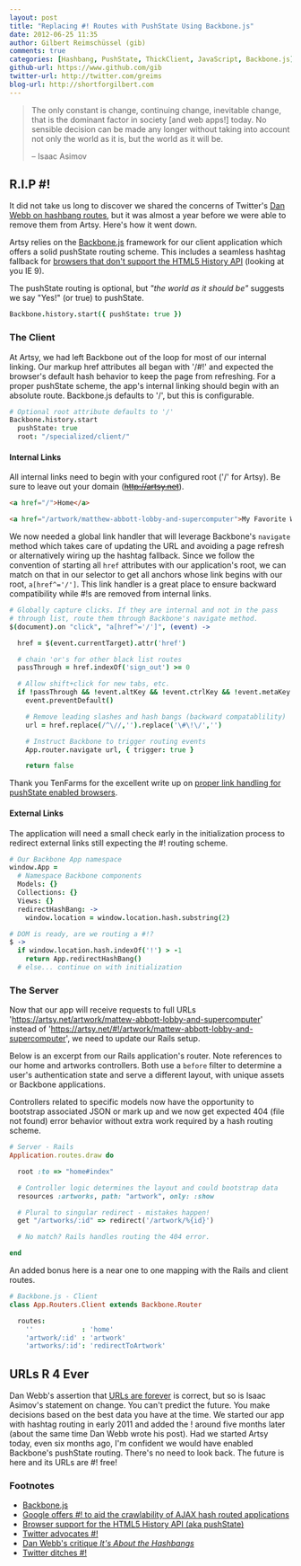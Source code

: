 ```yaml
---
layout: post
title: "Replacing #! Routes with PushState Using Backbone.js"
date: 2012-06-25 11:35
author: Gilbert Reimschüssel (gib)
comments: true
categories: [Hashbang, PushState, ThickClient, JavaScript, Backbone.js]
github-url: https://www.github.com/gib
twitter-url: http://twitter.com/greims
blog-url: http://shortforgilbert.com
---
```


> The only constant is change, continuing change, inevitable change, that is the dominant factor in society
> [and web apps!] today. No sensible decision can be made any longer without taking into account not only
> the world as it is, but the world as it will be.
>
> &ndash; Isaac Asimov

## R.I.P #!

It did not take us long to discover we shared the concerns of Twitter's
[Dan Webb on hashbang routes](http://danwebb.net/2011/5/28/it-is-about-the-hashbangs),
but it was almost a year before we were able to remove them from Artsy. Here's how it went down.

Artsy relies on the [Backbone.js](http://documentcloud.github.com/backbone/) framework for our client application
which offers a solid pushState routing scheme. This includes a seamless hashtag fallback for
[browsers that don't support the HTML5 History API](http://caniuse.com/#feat=history) (looking at you IE 9).

The pushState routing is optional, but *"the world as it should be"* suggests we say "Yes!" (or true) to pushState.
```coffeescript
Backbone.history.start({ pushState: true })
```

<!-- more -->

### The Client

At Artsy, we had left Backbone out of the loop for most of our internal linking. Our markup href attributes all
began with '/#!' and expected the browser's default hash behavior to keep the page from refreshing. For a proper
pushState scheme, the app's internal linking should begin with an absolute route. Backbone.js defaults to '/', but
this is configurable.
```coffeescript
# Optional root attribute defaults to '/'
Backbone.history.start
  pushState: true
  root: "/specialized/client/"
```
#### Internal Links
All internal links need to begin with your configured root ('/' for Artsy).
Be sure to leave out your domain (~~http://artsy.net~~).
```html
<a href="/">Home</a>

<a href="/artwork/matthew-abbott-lobby-and-supercomputer">My Favorite Work</a>
```

We now needed a global link handler that will leverage Backbone's `navigate` method which takes
care of updating the URL and avoiding a page refresh or alternatively wiring up the hashtag fallback.
Since we follow the convention of starting all `href` attributes with our application's root, we
can match on that in our selector to get all anchors whose link begins with our root, `a[href^='/']`.
This link handler is a great place to ensure backward compatibility while #!s are removed from
internal links.

```coffeescript
# Globally capture clicks. If they are internal and not in the pass
# through list, route them through Backbone's navigate method.
$(document).on "click", "a[href^='/']", (event) ->

  href = $(event.currentTarget).attr('href')

  # chain 'or's for other black list routes
  passThrough = href.indexOf('sign_out') >= 0

  # Allow shift+click for new tabs, etc.
  if !passThrough && !event.altKey && !event.ctrlKey && !event.metaKey && !event.shiftKey
    event.preventDefault()

    # Remove leading slashes and hash bangs (backward compatablility)
    url = href.replace(/^\//,'').replace('\#\!\/','')

    # Instruct Backbone to trigger routing events
    App.router.navigate url, { trigger: true }

    return false
```
Thank you TenFarms for the excellent write up on [proper link handling for pushState enabled browsers](http://dev.tenfarms.com/posts/proper-link-handling).

#### External Links
The application will need a small check early in the initialization process to redirect external
links still expecting the #! routing scheme.
```coffeescript
# Our Backbone App namespace
window.App =
  # Namespace Backbone components
  Models: {}
  Collections: {}
  Views: {}
  redirectHashBang: ->
    window.location = window.location.hash.substring(2)

# DOM is ready, are we routing a #!?
$ ->
  if window.location.hash.indexOf('!') > -1
    return App.redirectHashBang()
  # else... continue on with initialization
```

### The Server

Now that our app will receive requests to full URLs
'https://artsy.net/artwork/mattew-abbott-lobby-and-supercomputer'
instead of 'https://artsy.net/#!/artwork/mattew-abbott-lobby-and-supercomputer',
we need to update our Rails setup.

Below is an excerpt from our Rails application's router.
Note references to our home and artworks controllers. Both use a `before` filter
to determine a user's authentication state and serve a different layout, with
unique assets or Backbone applications.

Controllers related to specific models now have the opportunity to
bootstrap associated JSON or mark up and we now get expected 404 (file not found)
error behavior without extra work required by a hash routing scheme.

```ruby
# Server - Rails
Application.routes.draw do

  root :to => "home#index"

  # Controller logic determines the layout and could bootstrap data
  resources :artworks, path: "artwork", only: :show

  # Plural to singular redirect - mistakes happen!
  get "/artworks/:id" => redirect('/artwork/%{id}')

  # No match? Rails handles routing the 404 error.

end
```

An added bonus here is a near one to one mapping with the Rails and client routes.

```coffeescript
# Backbone.js - Client
class App.Routers.Client extends Backbone.Router

  routes:
    ''            : 'home'
    'artwork/:id' : 'artwork'
    'artworks/:id': 'redirectToArtwork'
```


## URLs R 4 Ever

Dan Webb's assertion that [URLs are forever](http://danwebb.net/2011/5/28/it-is-about-the-hashbangs) is correct,
but so is Isaac Asimov's statement on change. You can't predict the future.
You make decisions based on the best data you have at the time. We started our app with hashtag routing
in early 2011 and added the ! around five months later (about the same time Dan Webb wrote his post).
Had we started Artsy today, even six months ago, I'm confident we would have enabled Backbone's pushState routing.
There's no need to look back. The future is here and its URLs are #! free!


### Footnotes

* [Backbone.js](http://documentcloud.github.com/backbone)
* [Google offers #! to aid the crawlability of AJAX hash routed applications](https://developers.google.com/webmasters/ajax-crawling/docs/getting-started)
* [Browser support for the HTML5 History API (aka pushState)](http://caniuse.com/#feat=history)
* [Twitter advocates #!](http://www.adequatelygood.com/2011/2/Thoughts-on-the-Hashbang)
* [Dan Webb's critique _It's About the Hashbangs_](http://danwebb.net/2011/5/28/it-is-about-the-hashbangs)
* [Twitter ditches #!](http://engineering.twitter.com/2012/05/improving-performance-on-twittercom.html)
